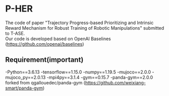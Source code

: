 # P-HER
The code of paper "Trajectory Progress-based Prioritizing and Intrinsic Reward Mechanism for Robust Training of Robotic Manipulations" submitted to T-ASE.\
Our code is developed based on OpenAI Baselines (https://github.com/openai/baselines)

## Requirement(important)
-Python==3.6.13
-tensorflow==1.15.0
-numpy==1.19.5
-mujoco==2.0.0
-mujoco_py==2.0.13
-mpi4py==3.1.4
-gym==0.15.7
-panda-gym==2.0.0 forked from qgallouedec/panda-gym (https://github.com/weixiang-smart/panda-gym)

